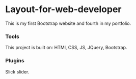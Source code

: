 # Layout-for-web-developer
This is my first Bootstrap website and fourth in my portfolio. 

### Tools
This project is built on: HTMl, CSS, JS, JQuery, Bootstrap.

### Plugins
Slick slider.
